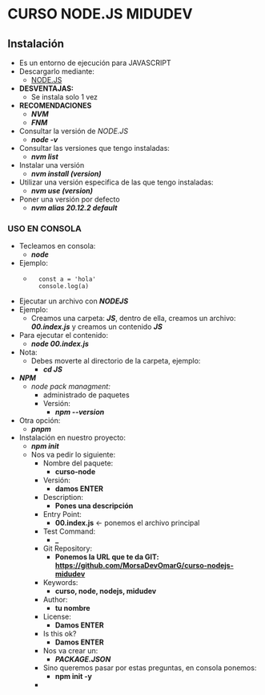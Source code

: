 # CURSO NODE.JS MIDUDEV

## Instalación

- Es un entorno de ejecución para JAVASCRIPT
- Descargarlo mediante:
  - [NODE.JS](https://nodejs.org/en/download/prebuilt-installer)
- **DESVENTAJAS:**
    - Se instala solo 1 vez
- **RECOMENDACIONES**
  - **_NVM_**
  -  **_FNM_**
- Consultar la versión de _NODE.JS_
  - **_node -v_**
- Consultar las versiones que tengo instaladas:
  - **_nvm list_**
- Instalar una versión
  - **_nvm install (version)_**
- Utilizar una versión especifica de las que tengo instaladas:
  - **_nvm use (version)_**
- Poner una versión por defecto
  - **_nvm alias 20.12.2 default_**

### USO EN CONSOLA

- Tecleamos en consola:
  - **_node_**
- Ejemplo:
    - ```        
        const a = 'hola'
        console.log(a)
        ```
- Ejecutar un archivo con **_NODEJS_**
- Ejemplo:
  - Creamos una carpeta: **_JS_**, dentro de ella, creamos un archivo: **_00.index.js_** y creamos un contenido **_JS_**
- Para ejecutar el contenido:
  - **_node 00.index.js_**
- Nota:
  - Debes moverte al directorio de la carpeta, ejemplo:
    - **_cd JS_**
- **_NPM_**
  - _node pack managment:_
    - administrado de paquetes
    - Versión:
      - **_npm --version_**
- Otra opción:
  - **_pnpm_**
- Instalación en nuestro proyecto:
  - **_npm init_**
  - Nos va pedir lo siguiente:
    - Nombre del paquete: 
      - **curso-node**
    - Versión:
      - **damos ENTER**
    - Description:
      - **Pones una descripción**
    - Entry Point:
      - **00.index.js** <- ponemos el archivo principal
    - Test Command:
      - **_**
    - Git Repository:
      - **Ponemos la URL que te da GIT: https://github.com/MorsaDevOmarG/curso-nodejs-midudev**
    - Keywords:
      - **curso, node, nodejs, midudev**
    - Author:
      - **tu nombre**
    - License:
      - **Damos ENTER**
    - Is this ok?
      - **Damos ENTER**
    - Nos va crear un: 
      - **_PACKAGE.JSON_**
    - Sino queremos pasar por estas preguntas, en consola ponemos:
      - **npm init -y**
    - 